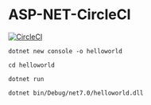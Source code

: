 # ASP-NET-CircleCI

[![CircleCI](https://circleci.com/gh/firuza/ASP-NET-CircleCI.svg?style=svg)](https://circleci.com/gh/firuza/ASP-NET-CircleCI)


```dotnet new console -o helloworld```

```cd helloworld```

```dotnet run```

```dotnet bin/Debug/net7.0/helloworld.dll```
